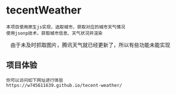 # tecentWeather
    本项目使用原生js实现，选取城市，获取对应的城市天气情况
    使用jsonp技术，获取城市信息、天气状况并渲染
    由于未及时抓取图片，腾讯天气就已经更新了，所以有些功能未能实现
    
项目体验
----
```
你可以访问如下网址进行体验
https://w745611639.github.io/tecent-weather/
```
